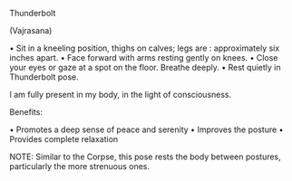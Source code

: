 Thunderbolt

(Vajrasana)

• Sit in a kneeling position, thighs on calves; legs are : approximately six inches apart.
• Face forward with arms resting gently on knees.
• Close your eyes or gaze at a spot on the floor. Breathe deeply.
• Rest quietly in Thunderbolt pose.

I am fully present in my body, in the light of consciousness.

Benefits:

• Promotes a deep sense of peace and serenity
• Improves the posture
• Provides complete relaxation

NOTE: Similar to the Corpse, this pose rests the body between postures, particularly the more strenuous ones.
